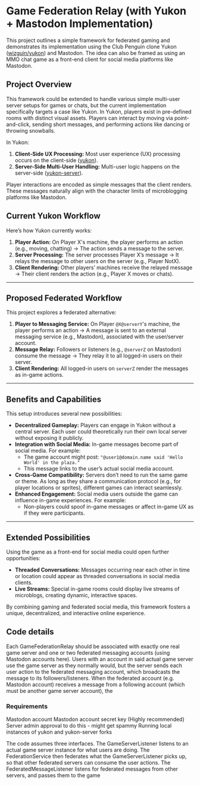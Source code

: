 # Game Federation Relay (with Yukon + Mastodon Implementation)

This project outlines a simple framework for federated gaming and demonstrates its implementation using the Club Penguin clone Yukon ([wizguin/yukon](https://github.com/wizguin/yukon)) and Mastodon. The idea can also be framed as using an MMO chat game as a front-end client for social media platforms like Mastodon.

## Project Overview
This framework could be extended to handle various simple multi-user server setups for games or chats, but the current implementation specifically targets a case like Yukon. In Yukon, players exist in pre-defined rooms with distinct visual assets. Players can interact by moving via point-and-click, sending short messages, and performing actions like dancing or throwing snowballs.

In Yukon:
1. **Client-Side UX Processing:** Most user experience (UX) processing occurs on the client-side ([yukon](https://github.com/wizguin/yukon)).
2. **Server-Side Multi-User Handling:** Multi-user logic happens on the server-side ([yukon-server](https://github.com/wizguin/yukon-server)).

Player interactions are encoded as simple messages that the client renders. These messages naturally align with the character limits of microblogging platforms like Mastodon.

## Current Yukon Workflow
Here’s how Yukon currently works:
1. **Player Action:** On Player X's machine, the player performs an action (e.g., moving, chatting) → The action sends a message to the server.
2. **Server Processing:** The server processes Player X’s message → It relays the message to other users on the server (e.g., Player NotX).
3. **Client Rendering:** Other players’ machines receive the relayed message → Their client renders the action (e.g., Player X moves or chats).

---

## Proposed Federated Workflow
This project explores a federated alternative:
1. **Player to Messaging Service:** On Player `@X@serverY`'s machine, the player performs an action → A message is sent to an external messaging service (e.g., Mastodon), associated with the user/server account.
2. **Message Relay:** Followers or listeners (e.g., `@serverZ` on Mastodon) consume the message → They relay it to all logged-in users on their server.
3. **Client Rendering:** All logged-in users on `serverZ` render the messages as in-game actions.

---

## Benefits and Capabilities
This setup introduces several new possibilities:
- **Decentralized Gameplay:** Players can engage in Yukon without a central server. Each user could theoretically run their own local server without exposing it publicly.
- **Integration with Social Media:** In-game messages become part of social media. For example:
  - The game account might post: `"@user1@domain.name said 'Hello World' in the plaza."`
  - This message links to the user’s actual social media account.
- **Cross-Game Compatibility:** Servers don’t need to run the same game or theme. As long as they share a communication protocol (e.g., for player locations or sprites), different games can interact seamlessly.
- **Enhanced Engagement:** Social media users outside the game can influence in-game experiences. For example:
  - Non-players could spoof in-game messages or affect in-game UX as if they were participants.

---

## Extended Possibilities
Using the game as a front-end for social media could open further opportunities:
- **Threaded Conversations:** Messages occurring near each other in time or location could appear as threaded conversations in social media clients.
- **Live Streams:** Special in-game rooms could display live streams of microblogs, creating dynamic, interactive spaces.

By combining gaming and federated social media, this framework fosters a unique, decentralized, and interactive online experience.

## Code details
Each GameFederationRelay should be associated with exactly one real game server and one or two federated messaging accounts (using Mastodon accounts here). Users with an account in said actual game server use the game server as they normally would, but the server sends each user action to the federated messaging account, which broadcasts the message to its followers/listeners. When the federated account (e.g. Mastodon account) receives a message from a following account (which must be another game server account), the 

### Requirements
Mastodon account
Mastodon account secret key
(Highly recommended) Server admin approval to do this - might get spammy
Running local instances of yukon and yukon-server forks


The code assumes three interfaces. The GameServerListener listens to an actual game server instance for what users are doing. The FederationService then federates what the GameServerListener picks up, so that other federated servers can consume the user actions. The FederatedMessageListener listens for federated messages from other servers, and passes them to the game 
